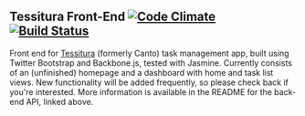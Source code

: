## Tessitura Front-End [![Code Climate](https://codeclimate.com/github/danascheider/canto-front-end/badges/gpa.svg)](https://codeclimate.com/github/danascheider/canto-front-end) [![Build Status](https://travis-ci.org/danascheider/tessitura-front-end.svg?branch=dev)](https://travis-ci.org/danascheider/canto-front-end)
Front end for [Tessitura](https://github.com/danascheider/tessitura) (formerly Canto) task management app, built using Twitter Bootstrap and Backbone.js, tested with Jasmine. Currently consists of an (unfinished) homepage and a dashboard with home and task list views. New functionality will be added frequently, so please check back if you're interested. More information is available in the README for the back-end API, linked above.